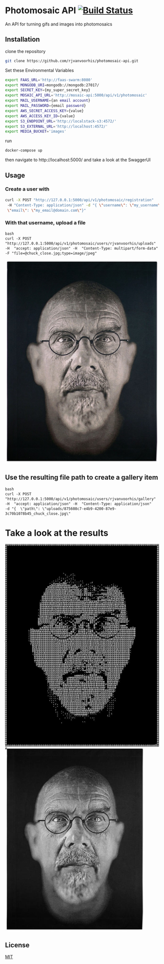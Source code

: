 # Photomosaic API [![Build Status](https://api.travis-ci.org/rjvanvoorhis/photomosaic-api-v2.svg?branch=master)](https://travis-ci.org/rjvanvoorhis/photomosaic-api-v2)

An API for turning gifs and images into photomosaics

## Installation

clone the repository

```bash
git clone https://github.com/rjvanvoorhis/photomosaic-api.git
```

Set these Environmental Variables

```bash
export FAAS_URL='http://faas-swarm:8080'
export MONGODB_URI=mongodb://mongodb:27017/
export SECRET_KEY={my_super_secret_key}
export MOSAIC_API_URL='http://mosaic-api:5000/api/v1/photomosaic'
export MAIL_USERNAME={an email account}
export MAIL_PASSWORD={email password}
export AWS_SECRET_ACCESS_KEY={value}
export AWS_ACCESS_KEY_ID={value}
export S3_ENDPOINT_URL='http://localstack-s3:4572/'
export S3_EXTERNAL_URL='http://localhost:4572/'
export MEDIA_BUCKET='images'
```

run 
```bash
docker-compose up
```

then navigate to http://localhost:5000/ and 
take a look at the SwaggerUI


## Usage

### Create a user with 

```bash 
curl -X POST "http://127.0.0.1:5000/api/v1/photomosaic/registration"
 -H "Content-Type: application/json" -d "{ \"username\": \"my_username\", \"password\": \"my_password\"
 \"email\": \"my_email@domain.com\"}"
```

### With that username, upload a file

```
bash
curl -X POST "http://127.0.0.1:5000/api/v1/photomosaic/users/rjvanvoorhis/uploads" 
-H  "accept: application/json" -H  "Content-Type: multipart/form-data" 
-F "file=@chuck_close.jpg;type=image/jpeg"
```

![My_image](examples/chuck_close.jpg)

## Use the resulting file path to create a gallery item

```
bash
curl -X POST "http://127.0.0.1:5000/api/v1/photomosaic/users/rjvanvoorhis/gallery" 
-H  "accept: application/json" -H  "Content-Type: application/json" 
-d "{  \"path\": \"uploads/875608c7-e4b9-4200-87e9-3c70b1078b45_chuck_close.jpg\"

```
 # Take a look at the results

![mosaic](examples/Mosaic_of_chuck_close.jpg)
![gif_mosaic](examples/Mosaic_of_chuck_close.gif) 

## License
[MIT](https://choosealicense.com/licenses/mit/)
